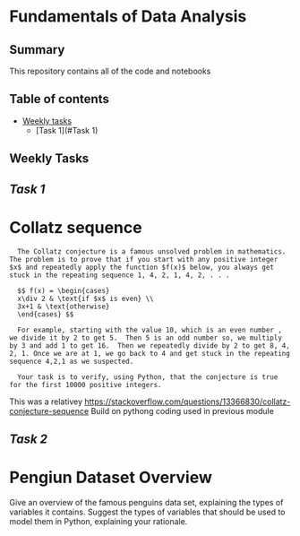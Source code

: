 # Fundamentals of Data Analysis

## Summary
This repository contains all of the code and notebooks 

## Table of contents
* [Weekly tasks](#weekly-tasks)
  * [Task 1](#Task 1)

## Weekly Tasks  

## ***Task 1***
#  Collatz sequence

      The Collatz conjecture is a famous unsolved problem in mathematics. The problem is to prove that if you start with any positive integer $x$ and repeatedly apply the function $f(x)$ below, you always get stuck in the repeating sequence 1, 4, 2, 1, 4, 2, . . .
      
      $$ f(x) = \begin{cases}
      x\div 2 & \text{if $x$ is even} \\
      3x+1 & \text{otherwise}
      \end{cases} $$

      For example, starting with the value 10, which is an even number , we divide it by 2 to get 5.  Then 5 is an odd number so, we multiply by 3 and add 1 to get 16.  Then we repeatedly divide by 2 to get 8, 4, 2, 1. Once we are at 1, we go back to 4 and get stuck in the repeating sequence 4,2,1 as we suspected.

      Your task is to verify, using Python, that the conjecture is true for the first 10000 positive integers.

This was a relativey
https://stackoverflow.com/questions/13366830/collatz-conjecture-sequence
Build on pythong coding used in previous module

## ***Task 2***
#  Pengiun Dataset Overview

Give an overview of the famous penguins data set, explaining the types of variables it contains. Suggest the types of variables that should be used to model them in Python, explaining your rationale.